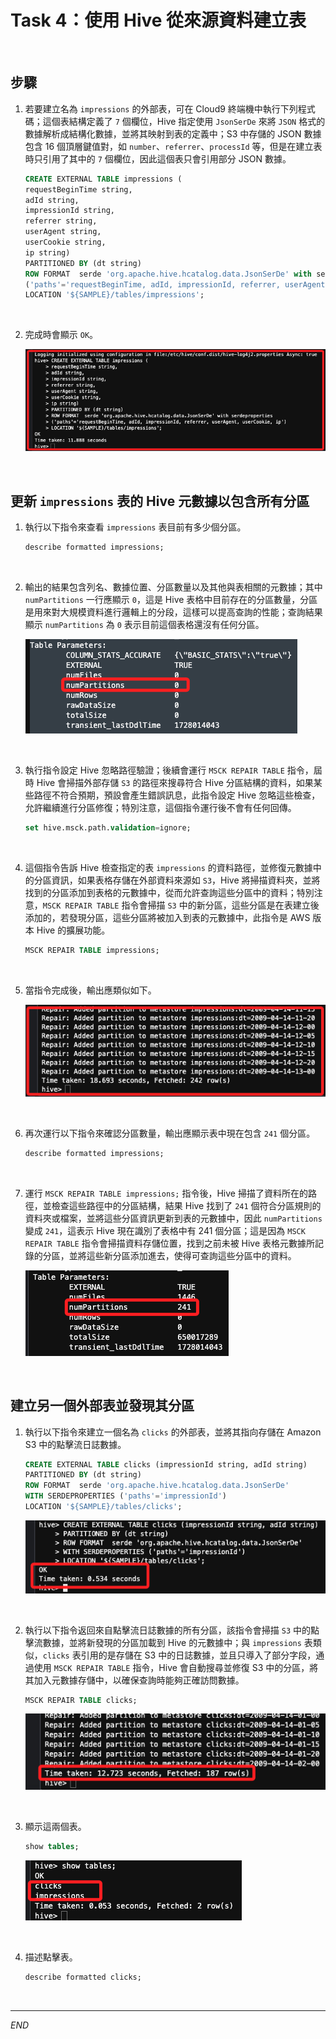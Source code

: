 # Task 4：使用 Hive 從來源資料建立表

<br>

## 步驟

1. 若要建立名為 `impressions` 的外部表，可在 Cloud9 終端機中執行下列程式碼；這個表結構定義了 `7` 個欄位，Hive 指定使用 `JsonSerDe` 來將 `JSON` 格式的數據解析成結構化數據，並將其映射到表的定義中；S3 中存儲的 JSON 數據包含 16 個頂層鍵值對，如 `number`、`referrer`、`processId` 等，但是在建立表時只引用了其中的 `7` 個欄位，因此這個表只會引用部分 JSON 數據。

    ```sql
    CREATE EXTERNAL TABLE impressions (
    requestBeginTime string,
    adId string,
    impressionId string,
    referrer string,
    userAgent string,
    userCookie string,
    ip string)
    PARTITIONED BY (dt string)
    ROW FORMAT  serde 'org.apache.hive.hcatalog.data.JsonSerDe' with serdeproperties
    ('paths'='requestBeginTime, adId, impressionId, referrer, userAgent, userCookie, ip')
    LOCATION '${SAMPLE}/tables/impressions';
    ```

<br>

2. 完成時會顯示 `OK`。

    ![](images/img_42.png)

<br>

## 更新 `impressions` 表的 Hive 元數據以包含所有分區

1. 執行以下指令來查看 `impressions` 表目前有多少個分區。

    ```sql
    describe formatted impressions;
    ```

<br>

2. 輸出的結果包含列名、數據位置、分區數量以及其他與表相關的元數據；其中 `numPartitions` 一行應顯示 `0`，這是 Hive 表格中目前存在的分區數量，分區是用來對大規模資料進行邏輯上的分段，這樣可以提高查詢的性能；查詢結果顯示 `numPartitions` 為 `0` 表示目前這個表格還沒有任何分區。

    ![](images/img_45.png)

<br>

3. 執行指令設定 Hive 忽略路徑驗證；後續會運行 `MSCK REPAIR TABLE` 指令，屆時 Hive 會掃描外部存儲 `S3` 的路徑來搜尋符合 Hive 分區結構的資料，如果某些路徑不符合預期，預設會產生錯誤訊息，此指令設定 Hive 忽略這些檢查，允許繼續進行分區修復；特別注意，這個指令運行後不會有任何回傳。

    ```sql
    set hive.msck.path.validation=ignore;
    ```

<br>

4. 這個指令告訴 Hive 檢查指定的表 `impressions` 的資料路徑，並修復元數據中的分區資訊，如果表格存儲在外部資料來源如 `S3`，Hive 將掃描資料夾，並將找到的分區添加到表格的元數據中，從而允許查詢這些分區中的資料；特別注意，`MSCK REPAIR TABLE` 指令會掃描 `S3` 中的新分區，這些分區是在表建立後添加的，若發現分區，這些分區將被加入到表的元數據中，此指令是 AWS 版本 Hive 的擴展功能。

    ```sql
    MSCK REPAIR TABLE impressions;
    ```

<br>

5. 當指令完成後，輸出應類似如下。

    ![](images/img_46.png)

<br>

6. 再次運行以下指令來確認分區數量，輸出應顯示表中現在包含 `241` 個分區。

    ```sql
    describe formatted impressions;
    ```

<br>

7. 運行 `MSCK REPAIR TABLE impressions;` 指令後，Hive 掃描了資料所在的路徑，並檢查這些路徑中的分區結構，結果 Hive 找到了 `241` 個符合分區規則的資料夾或檔案，並將這些分區資訊更新到表的元數據中，因此 `numPartitions` 變成 `241`，這表示 Hive 現在識別了表格中有 241 個分區；這是因為 `MSCK REPAIR TABLE` 指令會掃描資料存儲位置，找到之前未被 Hive 表格元數據所記錄的分區，並將這些新分區添加進去，使得可查詢這些分區中的資料。

    ![](images/img_47.png)

<br>

## 建立另一個外部表並發現其分區

1. 執行以下指令來建立一個名為 `clicks` 的外部表，並將其指向存儲在 Amazon S3 中的點擊流日誌數據。

    ```sql
    CREATE EXTERNAL TABLE clicks (impressionId string, adId string)
    PARTITIONED BY (dt string)
    ROW FORMAT  serde 'org.apache.hive.hcatalog.data.JsonSerDe'
    WITH SERDEPROPERTIES ('paths'='impressionId')
    LOCATION '${SAMPLE}/tables/clicks';
    ```

    ![](images/img_48.png)

<br>

2. 執行以下指令返回來自點擊流日誌數據的所有分區，該指令會掃描 `S3` 中的點擊流數據，並將新發現的分區加載到 Hive 的元數據中；與 `impressions` 表類似，`clicks` 表引用的是存儲在 S3 中的日誌數據，並且只導入了部分字段，通過使用 `MSCK REPAIR TABLE` 指令，Hive 會自動搜尋並修復 S3 中的分區，將其加入元數據存儲中，以確保查詢時能夠正確訪問數據。

    ```sql
    MSCK REPAIR TABLE clicks;
    ```

    ![](images/img_49.png)

<br>

3. 顯示這兩個表。

    ```sql
    show tables;
    ```

    ![](images/img_50.png)

<br>

4. 描述點擊表。

    ```sql
    describe formatted clicks;
    ```

<br>

___

_END_